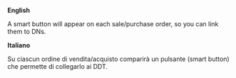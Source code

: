 **English**

A smart button will appear on each sale/purchase order, so you can link them to DNs.

**Italiano**

Su ciascun ordine di vendita/acquisto comparirà un pulsante (smart button) che permette
di collegarlo ai DDT.
